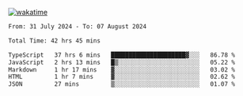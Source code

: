 [![wakatime](https://wakatime.com/badge/user/702d7a0d-6421-40c6-be4d-9b18f6ca91d5.svg)](https://wakatime.com/@702d7a0d-6421-40c6-be4d-9b18f6ca91d5)

<!--START_SECTION:waka-->

```txt
From: 31 July 2024 - To: 07 August 2024

Total Time: 42 hrs 45 mins

TypeScript   37 hrs 6 mins   █████████████████████▓░░░   86.78 %
JavaScript   2 hrs 13 mins   █▒░░░░░░░░░░░░░░░░░░░░░░░   05.22 %
Markdown     1 hr 17 mins    ▓░░░░░░░░░░░░░░░░░░░░░░░░   03.02 %
HTML         1 hr 7 mins     ▓░░░░░░░░░░░░░░░░░░░░░░░░   02.62 %
JSON         27 mins         ▒░░░░░░░░░░░░░░░░░░░░░░░░   01.07 %
```

<!--END_SECTION:waka-->
